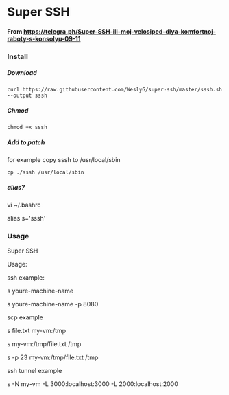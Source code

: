 # Super SSH 

#### From https://telegra.ph/Super-SSH-ili-moj-velosiped-dlya-komfortnoj-raboty-s-konsolyu-09-11

### Install 

##### Download 

```
curl https://raw.githubusercontent.com/WeslyG/super-ssh/master/sssh.sh --output sssh
```

##### Chmod

```
chmod +x sssh
```

##### Add to patch

for example copy sssh to /usr/local/sbin

```
cp ./sssh /usr/local/sbin
```

##### alias? 

vi ~/.bashrc

alias s='sssh'


### Usage

Super SSH

Usage:

ssh example:

s youre-machine-name

s youre-machine-name -p 8080


scp example

s file.txt my-vm:/tmp

s my-vm:/tmp/file.txt /tmp

s -p 23 my-vm:/tmp/file.txt /tmp


ssh tunnel example

s -N my-vm -L 3000:localhost:3000 -L 2000:localhost:2000
